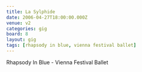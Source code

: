 ```yaml
---
title: La Sylphide
date: 2006-04-27T18:00:00.000Z
venue: v2
categories: gig
board: 8
layout: gig
tags: [rhapsody in blue, vienna festival ballet]
---
```

Rhapsody In Blue - Vienna Festival Ballet